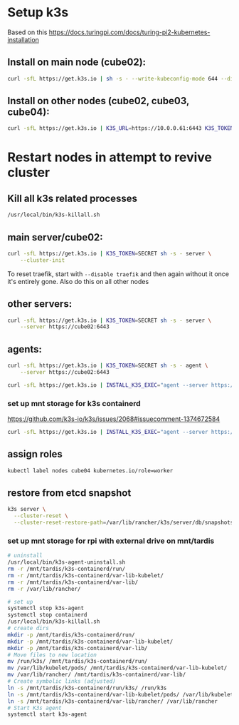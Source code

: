 # Setup k3s
Based on this https://docs.turingpi.com/docs/turing-pi2-kubernetes-installation
## Install on main node (cube02):
    
```bash
curl -sfL https://get.k3s.io | sh -s - --write-kubeconfig-mode 644 --disable servicelb --token SECRET --node-ip 10.0.0.61 --disable-cloud-controller --disable local-storage
```
## Install on other nodes (cube02, cube03, cube04):
    
```bash
curl -sfL https://get.k3s.io | K3S_URL=https://10.0.0.61:6443 K3S_TOKEN=SECRET sh -
```

# Restart nodes in attempt to revive cluster

## Kill all k3s related processes
```bash
/usr/local/bin/k3s-killall.sh
```

## main server/cube02:

```bash
curl -sfL https://get.k3s.io | K3S_TOKEN=SECRET sh -s - server \
    --cluster-init
```

To reset traefik, start with `--disable traefik` and then again without it once it's entirely gone. Also do this on all other nodes

## other servers:

```bash
curl -sfL https://get.k3s.io | K3S_TOKEN=SECRET sh -s - server \
    --server https://cube02:6443
```

## agents:

```bash
curl -sfL https://get.k3s.io | K3S_TOKEN=SECRET sh -s - agent \
    --server https://cube02:6443
```
```bash
curl -sfL https://get.k3s.io | INSTALL_K3S_EXEC="agent --server https://cube02:6443 --token SECRET" sh -s -
```

### set up mnt storage for k3s containerd
https://github.com/k3s-io/k3s/issues/2068#issuecomment-1374672584

```bash
curl -sfL https://get.k3s.io | INSTALL_K3S_EXEC="agent --server https://cube02:6443 --token SECRET --kubelet-arg "root-dir=$KUBELET_DIR"" sh -s -
```

## assign roles
```bash
kubectl label nodes cube04 kubernetes.io/role=worker
```

## restore from etcd snapshot

```bash	
k3s server \
  --cluster-reset \
  --cluster-reset-restore-path=/var/lib/rancher/k3s/server/db/snapshots/etcd-snapshot-cube03-1699182003
```

### set up mnt storage for rpi with external drive on mnt/tardis

```bash
# uninstall
/usr/local/bin/k3s-agent-uninstall.sh
rm -r /mnt/tardis/k3s-containerd/run/
rm -r /mnt/tardis/k3s-containerd/var-lib-kubelet/
rm -r /mnt/tardis/k3s-containerd/var-lib/
rm -r /var/lib/rancher/

# set up
systemctl stop k3s-agent
systemctl stop containerd
/usr/local/bin/k3s-killall.sh
# create dirs
mkdir -p /mnt/tardis/k3s-containerd/run/
mkdir -p /mnt/tardis/k3s-containerd/var-lib-kubelet/
mkdir -p /mnt/tardis/k3s-containerd/var-lib/
# Move files to new location
mv /run/k3s/ /mnt/tardis/k3s-containerd/run/
mv /var/lib/kubelet/pods/ /mnt/tardis/k3s-containerd/var-lib-kubelet/
mv /var/lib/rancher/ /mnt/tardis/k3s-containerd/var-lib/
# Create symbolic links (adjusted)
ln -s /mnt/tardis/k3s-containerd/run/k3s/ /run/k3s
ln -s /mnt/tardis/k3s-containerd/var-lib-kubelet/pods/ /var/lib/kubelet/pods
ln -s /mnt/tardis/k3s-containerd/var-lib/rancher/ /var/lib/rancher
# Start K3s agent
systemctl start k3s-agent
```